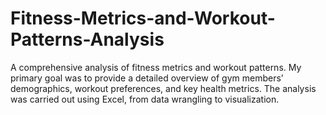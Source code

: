 # Fitness-Metrics-and-Workout-Patterns-Analysis
A comprehensive analysis of fitness metrics and workout patterns. My primary goal was to provide a detailed overview of gym members’ demographics, workout preferences, and key health metrics. The analysis was carried out using Excel, from data wrangling to visualization.
